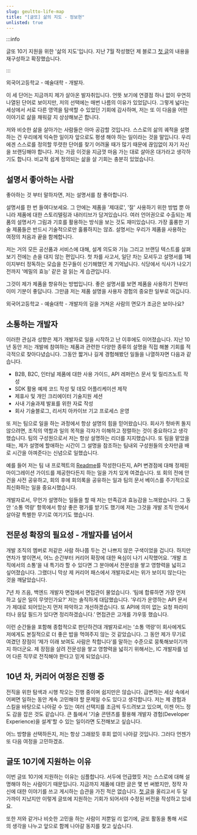 ```yaml
---
slug: geultto-life-map
title: "[글또] 삶의 지도 - 정보현"
unlisted: true
---
```


:::info

글또 10기 지원을 위한 '삶의 지도'입니다.
지난 7월 작성했던 제 블로그 [첫 글](/first-post)의 내용을 재구성하고 확장했습니다.

:::

외국어고등학교 - 예술대학 - 개발자.

이 세 단어는 지금까지 제가 살아온 발자취입니다. 언뜻 보기에 연결점 하나 없이 우연히 나열된 단어로 보이지만, 저의 선택에는 매번 나름의 이유가 있었답니다. 그렇게 넓다는 세상에서 서로 다른 영역을 탐색할 수 있었던 기회에 감사하며, 저는 또 이 다음을 어떤 이야기로 삶을 채워갈 지 상상해보곤 합니다.

저와 비슷한 삶을 살아가는 사람들은 아마 공감할 것입니다. 스스로의 삶의 궤적을 설명하는 건 우리에게 익숙한 일이자 앞으로도 평생 해야 하는 일이라는 것을 말입니다. 우리에겐 스스로를 정의할 뚜렷한 단어를 찾기 어려울 때가 많기 때문에 끊임없이 자기 자신을 브랜딩해야 합니다. 저는 가끔 이것을 지금껏 마음 가는 대로 살아온 대가라고 생각하기도 합니다. 비교적 쉽게 정의되는 삶을 살 기회는 충분히 있었습니다.

## **설명서 좋아하는 사람**

좋아하는 것 부터 말하자면, 저는 설명서를 참 좋아합니다.

설명서를 한 번 들여다보세요. 그 안에는 제품을 '제대로', '잘' 사용하기 위한 방법 뿐 아니라 제품에 대한 스토리텔링과 내러티브가 담겨있습니다. 여러 언어권으로 수출되는 제품의 설명서가 그림과 기호를 활용하는 방식을 보는 것도 재미있습니다. 가장 훌륭한 기술 제품들은 반드시 기술적으로만 훌륭하지는 않죠. 설명서는 우리가 제품을 사용하는 여정의 처음과 끝을 함께합니다.

저는 거의 모든 공산품과 서비스에 대해, 설계 의도와 기능 그리고 브랜딩 텍스트를 살펴보기 전에는 손을 대지 않는 편입니다. 첫 차를 사고서, 일단 차는 모셔두고 설명서를 1페이지부터 정독하는 모습을 친구들이 신기해했던 게 기억납니다. 식당에서 식사가 나오기 전까지 '메밀의 효능' 같은 걸 읽는 게 습관입니다.

그것이 제가 제품을 향유하는 방법입니다. 좋은 설명서를 보면 제품을 사용하기 전부터 이미 기분이 좋답니다. 그만큼 저는 제품 설명을 사용자 경험의 중요한 일부로 여깁니다.

외국어고등학교 - 예술대학 - 개발자의 길을 거쳐온 사람의 면모가 조금은 보이나요?

## 소통하는 개발자

이러한 관심과 성향은 제가 개발자로 일을 시작하고 난 이후에도 이어졌습니다. 지난 10년 동안 저는 개발에 참여하는 제품과 관련한 다양한 종류의 설명을 직접 해볼 기회를 적극적으로 찾아다녔습니다. 그동안 짧거나 길게 경험해봤던 일들을 나열하자면 다음과 같습니다.

- B2B, B2C, 인터널 제품에 대한 사용 가이드, API 레퍼런스 문서 및 릴리즈노트 작성
- SDK 활용 예제 코드 작성 및 데모 어플리케이션 제작
- 제휴사 및 개인 크리에이터 기술지원 세션
- 사내 기술과제 발표를 위한 자료 작성
- 회사 기술블로그, 리서치 아카이브 기고 프로세스 운영

또 저는 팀으로 일을 하는 과정에서 항상 설명의 힘을 믿어왔습니다. 회사가 헛바퀴 돌지 않으려면, 조직의 역할과 일의 목적을 각자가 이해하고 정렬하는 것이 중요하다고 생각했습니다. 팀의 구성원으로서 저는 항상 설명하는 리더를 지지했습니다. 또 팀을 맡았을 때는, 제가 설명에 할애하는 시간이 그 설명을 참조하는 팀내외 구성원들의 숫자만큼 배로 시간을 아껴준다는 신념으로 일했습니다.

예를 들어 저는 팀 내 프로젝트의 [Readme](https://tom.preston-werner.com/2010/08/23/readme-driven-development.html)를 작성한다든지, API 변경점에 대해 정제된 마이그레이션 가이드를 제공한다든지 하는 일을 가치 있게 여겼습니다. 또 회의 전에 안건을 사전 공유하고, 회의 후에 회의록을 공유하는 일과 팀의 문서 베이스를 주기적으로 최신화하는 일을 중요시했습니다.

개발자로서, 무언가 설명하는 일들을 할 때 저는 만족감과 효능감을 느껴왔습니다. 그 동안 ‘소통 역량’ 항목에서 항상 좋은 평가를 받기도 했기에 저는 그것을 개발 조직 안에서 살아갈 특별한 무기로 여기기도 했습니다.

## 전문성 확장의 필요성 - 개발자를 넘어서

개발 조직의 멤버로 저같은 사람 하나쯤 두는 건 나쁘지 않은 구색이었을 겁니다. 하지만 연차가 쌓이면서, 어느 순간부터 커리어 확장에 대한 욕심이 나기 시작했어요. ‘개발 조직에서의 소통’을 내 특기라 할 수 있다면 그 분야에서 전문성을 쌓고 영향력을 넓히고 싶어졌습니다. 그랬더니 막상 제 커리어 패스에서 개발자로서는 위가 보이지 않는다는 것을 깨달았습니다.

7년 차 즈음, 백엔드 개발자 면접에서 면접관이 물었습니다. ‘팀에 합류하면 가장 먼저 하고 싶은 일이 무엇인가요?’ 저는 솔직하게 대답했습니다. ‘우리가 운영하는 API 문서가 제대로 되어있는지 먼저 파악하고 개선하겠습니다. 또 API에 의미 없는 요청 파라미터나 응답 필드가 있다면 정리하겠습니다.’ 면접관은 고개를 갸우뚱 했습니다.

이런 순간들을 포함해 종합적으로 판단하건대 개발자로서는 ‘소통 역량’이 회사에게도 저에게도 본질적으로 더 좋은 밥을 먹여주지 않는 것 같았습니다. 그 동안 제가 무기로 여겼던 장점이 ‘제가 이래 보여도 사람은 착합니다’를 말하는 수준으로 뭉툭해보이기까지 하더군요. 제 장점을 살려 전문성을 쌓고 영향력을 넓히기 위해서는, IC 개발자를 넘어 다른 직무로 전직해야 한다고 믿게 되었습니다.

## 10년 차, 커리어 여정은 진행 중

전직을 위한 탐색과 시행 착오는 진행 중이며 쉽지만은 않습니다. 급변하는 세상 속에서 어쩌면 일하는 동안 계속 고민해야 할 문제일 수도 있다고 생각합니다. 저는 제 경험과 스킬을 바탕으로 나아갈 수 있는 여러 선택지를 조금씩 두드려보고 있으며, 이젠 어느 정도 감을 잡은 것도 같습니다. 큰 틀에서 '기술 콘텐츠를 활용해 개발자 경험(Developer Experience)을 설계'할 수 있는 일이라면 도전해보고 싶습니다.

어느 방향을 선택하든지, 저는 항상 그래왔듯 후회 없이 나아갈 것입니다. 그러다 언젠가 또 다음 여정을 고민하겠죠.

## 글또 10기에 지원하는 이유

이번 글또 10기에 지원하는 이유는 심플합니다. 서두에 언급했듯 저는 스스로에 대해 설명해야 하는 사람이기 때문입니다. 지금까지 제품에 대한 글은 몇 번 써봤지만, 정작 자신에 대한 이야기를 쓰고 게시하는 습관을 가진 적은 없습니다. [첫 글](/first-post)을 올리고서 두 달 가까이 지났지만 이렇게 글또에 지원하는 기회가 되어서야 수정된 버전을 작성하고 있네요.

또한 저와 같거나 비슷한 고민을 하는 사람이 저뿐일 리 없기에, 글또 활동을 통해 서로의 생각을 나누고 앞으로 함께 나아갈 동지를 찾고 싶습니다.
